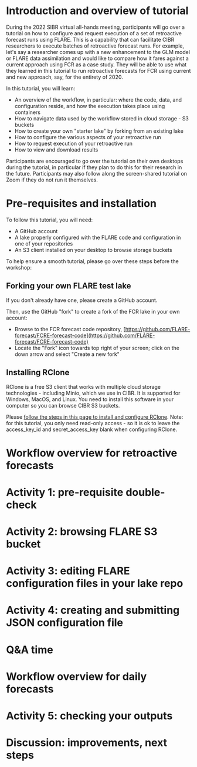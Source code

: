 # Introduction and overview of tutorial

During the 2022 SIBR virtual all-hands meeting, participants will go over a tutorial on how to configure and request execution of a set of retroactive forecast runs using FLARE. This is a capability that can facilitate CIBR researchers to execute batches of retroactive forecast runs. For example, let's say a researcher comes up with a new enhancement to the GLM model or FLARE data assimilation and would like to compare how it fares against a current approach using FCR as a case study. They will be able to use what they learned in this tutorial to run retroactive forecasts for FCR using current and new approach, say, for the entirety of 2020.

In this tutorial, you will learn:

* An overview of the workflow, in particular: where the code, data, and configuration reside, and how the execution takes place using containers
* How to navigate data used by the workflow stored in cloud storage - S3 buckets
* How to create your own "starter lake" by forking from an existing lake
* How to configure the various aspects of your retroactive run
* How to request execution of your retroactive run
* How to view and download results

Participants are encouraged to go over the tutorial on their own desktops during the tutorial, in particular if they plan to do this for their research in the future. Participants may also follow along the screen-shared tutorial on Zoom if they do not run it themselves.

# Pre-requisites and installation

To follow this tutorial, you will need:

* A GitHub account
* A lake properly configured with the FLARE code and configuration in one of your repositories
* An S3 client installed on your desktop to browse storage buckets

To help ensure a smooth tutorial, please go over these steps before the workshop:

## Forking your own FLARE test lake

If you don't already have one, please create a GitHub account. 

Then, use the GitHub "fork" to create a fork of the FCR lake in your own account:

* Browse to the FCR forecast code repository, [https://github.com/FLARE-forecast/FCRE-forecast-code](https://github.com/FLARE-forecast/FCRE-forecast-code)
* Locate the "Fork" icon towards top right of your screen; click on the down arrow and select "Create a new fork"


## Installing RClone

RClone is a free S3 client that works with multiple cloud storage technologies - including Minio, which we use in CIBR. It is supported for Windows, MacOS, and Linux. You need to install this software in your computer so you can browse CIBR S3 buckets.

Please [follow the steps in this page to install and configure RClone](Manage-Files-on-S3-Using-RClone). Note: for this tutorial, you only need read-only access - so it is ok to leave the access_key_id and secret_access_key blank when configuring RClone.

# Workflow overview for retroactive forecasts

# Activity 1: pre-requisite double-check

# Activity 2: browsing FLARE S3 bucket

# Activity 3: editing FLARE configuration files in your lake repo

# Activity 4: creating and submitting JSON configuration file

# Q&A time

# Workflow overview for daily forecasts

# Activity 5: checking your outputs

# Discussion: improvements, next steps
